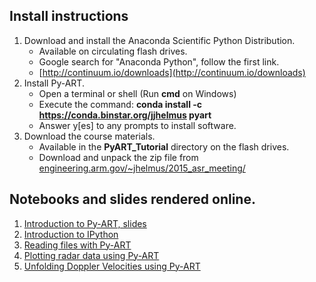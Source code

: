 
## Install instructions

1. Download and install the Anaconda Scientific Python Distribution.
    * Available on circulating flash drives.
    * Google search for "Anaconda Python", follow the first link.
    * [http://continuum.io/downloads](http://continuum.io/downloads)
2. Install Py-ART.
    * Open a terminal or shell (Run **cmd** on Windows)
    * Execute the command: **conda install -c https://conda.binstar.org/jjhelmus pyart** 
    * Answer y[es] to any prompts to install software.
3. Download the course materials.
    * Available in the **PyART_Tutorial** directory on the flash drives.
    * Download and unpack the zip file from [engineering.arm.gov/~jhelmus/2015_asr_meeting/](https://engineering.arm.gov/~jhelmus/2015_asr_meeting/)


## Notebooks and slides rendered online.
1. [Introduction to Py-ART, slides](http://slideviewer.herokuapp.com/urls/raw.githubusercontent.com/ARM-DOE/notebooks/master/ASR_PI_2015/01_Introduction_to_PyART.ipynb?create=1#/)
2. [Introduction to IPython](http://nbviewer.ipython.org/github/ARM-DOE/notebooks/blob/master/ASR_PI_2015/02_Introduction_to_IPython.ipynb)
3. [Reading files with Py-ART](http://nbviewer.ipython.org/github/ARM-DOE/notebooks/blob/master/ASR_PI_2015/03_Reading_files_with_PyART.ipynb)
4. [Plotting radar data using Py-ART](http://nbviewer.ipython.org/github/ARM-DOE/notebooks/blob/master/ASR_PI_2015/04_Plotting_data_using_PyART.ipynb)
5. [Unfolding Doppler Velocities using Py-ART](http://nbviewer.ipython.org/github/ARM-DOE/notebooks/blob/master/ASR_PI_2015/05_Unfold_Doppler_Velocities_Using_PyART.ipynb)


